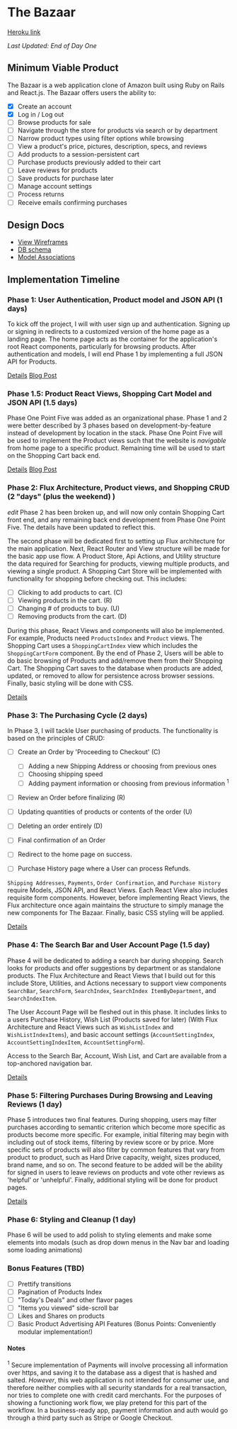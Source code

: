 # The Bazaar

[Heroku link][heroku]

[heroku]: http://the-bazaar.herokuapp.com

*Last Updated: End of Day One*

## Minimum Viable Product

The Bazaar is a web application clone of Amazon built using Ruby on Rails and
React.js. The Bazaar offers users the ability to:

<!-- This is a Markdown checklist. Use it to keep track of your progress! -->

- [x] Create an account
- [x] Log in / Log out
- [ ] Browse products for sale
- [ ] Navigate through the store for products via search or by department
- [ ] Narrow product types using filter options while browsing
- [ ] View a product's price, pictures, description, specs, and reviews
- [ ] Add products to a session-persistent cart
- [ ] Purchase products previously added to their cart
- [ ] Leave reviews for products
- [ ] Save products for purchase later
- [ ] Manage account settings
- [ ] Process returns
- [ ] Receive emails confirming purchases

## Design Docs
* [View Wireframes][view]
* [DB schema][schema]
* [Model Associations][associations]

[view]: ./docs/views.md
[schema]: ./docs/schema.md
[associations]: ./docs/associations.png

## Implementation Timeline

### Phase 1: User Authentication, Product model and JSON API (1 days)

To kick off the project, I will  with user sign up and authentication. Signing up or signing in redirects to a customized version of the home page as a landing page. The home page acts as the container for the application's root React components, particularly for browsing products. After authentication and models, I will end Phase 1 by implementing a full JSON API for Products.

[Details][phase-one]
[Blog Post][day-one]

### Phase 1.5: Product React Views, Shopping Cart Model and JSON API (1.5 days)

Phase One Point Five was added as an organizational phase. Phase 1 and 2 were better described by 3 phases based on development-by-feature instead of development by location in the stack. Phase One Point Five will be used to implement the Product views such that the website is *navigable* from home page to a specific product. Remaining time will be used to start on the Shopping Cart back end.

[Details][phase-one-point-five]
[Blog Post][day-two]

### Phase 2: Flux Architecture, Product views, and Shopping CRUD (2 "days" (plus the weekend) )

*edit* Phase 2 has been broken up, and will now only contain Shopping Cart front end, and any remaining back end development from Phase One Point Five. The details have been updated to reflect this.

The second phase will be dedicated first to setting up Flux architecture for the main application. Next, React Router and View structure will be made for the basic app use flow. A Product Store, Api Actions, and Utility structure the data required for Searching for products, viewing multiple products, and viewing a single product. A Shopping Cart Store will be implemented with functionality for shopping before checking out. This includes:

  - [ ] Clicking to add products to cart.         (C)
  - [ ] Viewing products in the cart.             (R)
  - [ ] Changing # of products to buy.            (U)
  - [ ] Removing products from the cart.          (D)

During this phase, React Views and components will also be implemented. For example, Products need `ProductsIndex` and `Product` views. The Shopping Cart uses a `ShoppingCartIndex` view which includes the `ShoppingCartForm` component. By the end of Phase 2, Users will be able to do basic browsing of Products and add/remove them from their Shopping Cart. The Shopping Cart saves to the database when products are added, updated, or removed to allow for persistence across browser sessions. Finally, basic styling will be done with CSS.

[Details][phase-two]

### Phase 3: The Purchasing Cycle (2 days)

In Phase 3, I will tackle User purchasing of products. The functionality is based on the principles of CRUD:

  - [ ] Create an Order by 'Proceeding to Checkout'              (C)
    - [ ] Adding a new Shipping Address or choosing from previous ones
    - [ ] Choosing shipping speed
    - [ ] Adding payment information or choosing from previous information <sup>1</sup>

  - [ ] Review an Order before finalizing                        (R)
  - [ ] Updating quantities of products or contents of the order (U)
  - [ ] Deleting an order entirely                               (D)
  - [ ] Final confirmation of an Order
  - [ ] Redirect to the home page on success.

  - [ ] Purchase History page where a User can process Refunds.

  `Shipping Addresses`, `Payments`, `Order Confirmation`, and `Purchase History` require Models, JSON API, and React Views. Each React View also includes requisite form components. However, before implementing React Views, the Flux architecture once again maintains the structure to simply manage the new components for The Bazaar. Finally, basic CSS styling will be applied.

[Details][phase-three]

### Phase 4: The Search Bar and User Account Page (1.5 day)

Phase 4 will be dedicated to adding a search bar during shopping. Search looks for products and offer suggestions by department or as standalone products. The Flux Architecture and React Views that I build out for this include Store, Utilities, and Actions necessary to support view components `SearchBar`, `SearchForm`, `SearchIndex`, `SearchIndex ItemByDepartment`, and `SearchIndexItem`.

The User Account Page will be fleshed out in this phase. It includes links to a users Purchase History, Wish List (Products saved for later) (With Flux Architecture and React Views such as `WishListIndex` and `WishListIndexItems`), and basic account settings (`AccountSettingIndex`, `AccountSettingIndexItem`, `AccountSettingForm`).

Access to the Search Bar, Account, Wish List, and Cart are available from a top-anchored navigation bar.

[Details][phase-four]

### Phase 5: Filtering Purchases During Browsing and Leaving Reviews (1 day)

Phase 5 introduces two final features. During shopping, users may filter purchases according to semantic criterion which become more specific as products become more specific. For example, initial filtering may begin with including out of stock items, filtering by review score or by price. More specific sets of products will also filter by common features that vary from product to product, such as Hard Drive capacity, weight, sizes produced, brand name, and so on. The second feature to be added will be the ability for signed in users to leave reviews on products and vote other reviews as 'helpful' or 'unhelpful'. Finally, additional styling will be done for product pages.

[Details][phase-five]

### Phase 6: Styling and Cleanup (1 day)

Phase 6 will be used to add polish to styling elements and make some elements into modals (such as drop down menus in the Nav bar and loading some loading animations)

### Bonus Features (TBD)
- [ ] Prettify transitions
- [ ] Pagination of Products Index
- [ ] "Today's Deals" and other flavor pages
- [ ] "Items you viewed" side-scroll bar
- [ ] Likes and Shares on products
- [ ] Basic Product Advertising API Features (Bonus Points: Conveniently modular implementation!)

[phase-one]: ./docs/phases/phase1.md
[phase-one-point-five]: ./docs/phases/phase1_5.md
[phase-two]: ./docs/phases/phase2.md
[phase-three]: ./docs/phases/phase3.md
[phase-four]: ./docs/phases/phase4.md
[phase-five]: ./docs/phases/phase5.md

[day-one]: http://fpcyan.tumblr.com/post/133442467860/w8d2
[day-two]: http://fpcyan.tumblr.com/post/133500995135/w8d2

#### Notes

<sup>1</sup> Secure implementation of Payments will involve processing all information over https, and saving it to the database ass a digest that is hashed and salted. *However*, this web application is not intended for consumer use, and therefore neither complies with all security standards for a real transaction, nor tries to complete one with credit card merchants. For the purposes of showing a functioning work flow, we play pretend for this part of the workflow. In a business-ready app, payment information and auth would go through a third party such as Stripe or Google Checkout.
